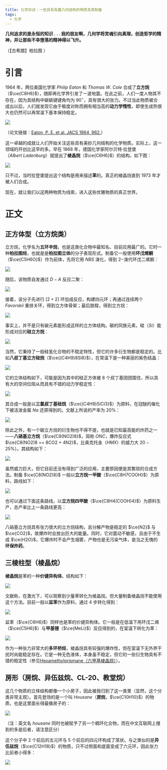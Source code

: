 ```yaml
---
title: 化学杂谈：一些具有有趣几何结构的物质及其制备
tags:
  - 化学
---
```

**几何追求的是永恒的知识 . . . 我的朋友啊，几何学将灵魂引向真理，创造哲学的精神，并让那些不幸堕落的精神得以飞升。**

（【古希腊】柏拉图 ）

# 引言

$1964$ 年，两位美国化学家 $Philip~Eaton$ 和 $Thomas~W.~Cole$ 合成了**立方烷**（$\ce{C8H8}$），随即再化学界引发了一波地震。在此之前，人们一度人物其不存在，因为其结构中碳碳键键角均为 $90^{\circ}$，具有很大的张力。不过当此物质被合成出以后，人们就发现它由于极度对称而拥有相当高的**动力学惰性**，即使生成热很大也仍然可以再常温下基本保持稳定。

![](https://cdn.luogu.com.cn/upload/image_hosting/6t95xl8w.png)

（论文链接：[Eaton, P. E. et al. JACS 1964, 962.](https://pubs.acs.org/doi/10.1021/ja01059a072)）

这一卓越的成就让人们开始关注这些具有美妙几何结构的化学物质。实际上，这一领域的开创比这早的多。早在 $1868$ 年，德国化学家阿尔贝特·拉登堡（$Albert~Ladenburg$）就提出了**棱晶烷**（$\ce{C6H6}$）的结构，如下图：

![](https://cdn.luogu.com.cn/upload/image_hosting/l5pjtnkr.png)

只不过，当时拉登堡提出这个结构是用来描述**苯**的。真正的棱晶烷直到 $1973$ 年才被人们合成。

现在，就让我们以这两种物质为线索，进入这些优雅物质的真正世界。

# 正文

## 正方体型（立方烷类） 

立方烷，化学名为**五环辛烷**，也是这类化合物中最知名、目前应用最广的。它时一种**柏拉图烃**，也就是是**柏拉图立体**的分子表现形式。制备它一般使用**环戊烯酮**（$\ce{C5H6O}$）作为前体，先将它用 $NBS$ 溴化，得到 $2-$溴代环戊二烯酮：

![](https://cdn.luogu.com.cn/upload/image_hosting/kp05y043.png)

随后，该物质自发通过 $D-A$ 反应二聚：

![](https://cdn.luogu.com.cn/upload/image_hosting/a8onfggb.png)

接着，该分子先进行 $[2+2]$ 环加成反应，构建四元环；再通过连续两个 $Favorskii$ 重排关环，得到立方体骨架；最后脱羧，得到立方烷：

![](https://cdn.luogu.com.cn/upload/image_hosting/i8yv1ynz.png)

事实上，并不是只有碳元素能形成这样的立方体结构。碳的同族元素，硅（$Si$）能形成对应的**硅立方烷**：

![](https://cdn.luogu.com.cn/upload/image_hosting/19aefjz2.png)

当然，它秉持了一般硅氢化合物的不稳定特性，但它的许多衍生物都是稳定的。比如**八叔丁基立方硅烷**（$\ce{(C4H9)8Si8}$），在常温下是一种美丽的紫色结晶：

![](https://cdn.luogu.com.cn/upload/image_hosting/vvly7q5h.png)

它的立体结构如下，可能是因为其中的硅正方体被 $8$ 个叔丁基团团围住，所以具有大的空间位阻从而具有不错的动力学稳定性：

![](https://cdn.luogu.com.cn/upload/image_hosting/ej4gss2o.png)

其合成一般是以**三氯叔丁基硅烷**（$\ce{(C4H9)SiCl3}$）为原料，在冠醚的催化下被活泼金属 $Na$ 还原得到的。文献上所说的产率为 $20\%$：

![](https://cdn.luogu.com.cn/upload/image_hosting/osl6zihp.png)

除此之外，有一个碳立方烷的衍生物也不得不提，也就是已知最高能的炸药之一——**八硝基立方烷**（$\ce{C8(NO2)8}$，简称 $ONC$，爆炸反应式 $\ce{C8(NO2)8 == 8CO2 + 4N2}$，比奥克托金（$HMX$）的威力大 $20-25\%$）。其结构如下：

![](https://cdn.luogu.com.cn/upload/image_hosting/c76994yw.png)

虽然威力巨大，但它目前还没有得到广泛的应用，主要原因便是其繁琐的合成方法。制备 $\ce{C8(NO2)8}$ 一般以**立方烷一甲酸**（$\ce{C8H7COOH}$）为原料，路线如下：

![](https://cdn.luogu.com.cn/upload/image_hosting/cnknsdpj.png)

也可以通过下面这条路线，以**立方烷四甲酸**（$\ce{C8H4(COOH)4}$）为原料生产，总产率比上一条路线更高：

![](https://cdn.luogu.com.cn/upload/image_hosting/ejvdfrlb.png)

八硝基立方烷具有张力很大的立方烷结构，且分解产物是稳定的 $\ce{N2}$ 与 $\ce{CO2}$，故爆炸时会放出巨大的能量。同时，它对震动不敏感，且由于不生成 $\ce{H2O}$，它爆炸时不会产生烟雾，产物也是无污染气体，是当之无愧的**环保炸药**。

## 三棱柱型（棱晶烷）

**棱晶烷**是苯的一种**价键异构体**。结构如下：

![](https://cdn.luogu.com.cn/upload/image_hosting/k60cgjkv.png)

文献称，在激光下，可以观察到少量苯转化为棱晶烷。但大量制备棱晶烷不能使用这个方法。目前一般以**盆苯**作为原料，通过 $4$ 步转化得到：

![](https://cdn.luogu.com.cn/upload/image_hosting/h2f5nvwb.png)

盆苯（$\ce{C6H6}$）同样也是苯的价键异构体。它一般是在低温下用环戊二烯（$\ce{C5H6}$）与**甲基锂**（$\ce{MeLi}$）反应得到的，在室温下转化为苯：

![](https://cdn.luogu.com.cn/upload/image_hosting/5hxa1o36.png)

作为一种张力非常大的**多环桥烃**，棱晶烷具有较强的爆炸性，但在室温下无外界干扰时尚能稳定存在。它是一种无色液体，本身虽不稳定，但它的一些衍生物具有不错的稳定性（参见[Hexamethylprismane（六甲基棱晶烷）](https://pubs.acs.org/doi/abs/10.1021/ja00976a046)）。

## 房形（房烷、异伍兹烷、CL-20、教堂烷）

这几个物质的立体结构都像一个小房子，因此被我归到了这一类里（显然，这个分类非常主观）。首先登场的是一个叫 $Housane$（**房烷**，$\ce{C10H10}$）的物质，也是这里面长得最像房子的：

![](https://cdn.luogu.com.cn/upload/image_hosting/ssutbl4o.png)

（注：英文名 $housane$ 同时也被赋予了另一个稠环化合物，而在中文互联网上搜到的多是后者，请注意区分）

这个分子中 $2$ 个前后的五元环与 $5$ 个前后的四元环构成了笼状。与之类似的是**异伍兹烷**（$\ce{C12H18}$）的物质，只不过侧面和底面变成了六元环，因此张力比前者小得多：

![](https://cdn.luogu.com.cn/upload/image_hosting/7zljj7sa.png)

